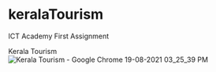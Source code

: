 # keralaTourism
ICT Academy First Assignment

Kerala Tourism
![Kerala Tourism - Google Chrome 19-08-2021 03_25_39 PM](https://user-images.githubusercontent.com/65459299/130049810-4893b858-24ef-4caf-ba38-d9a8cea15562.png)
